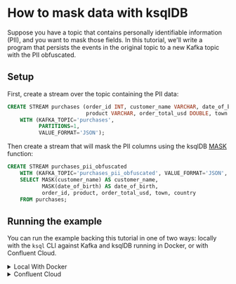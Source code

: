 <!-- title: How to mask data with ksqlDB -->
<!-- description: In this tutorial, learn how to mask data with ksqlDB, with step-by-step instructions and supporting code. -->

# How to mask data with ksqlDB

Suppose you have a topic that contains personally identifiable information (PII), and you want to mask those fields. In this tutorial, we'll write a program that persists the events in the original topic to a new Kafka topic with the PII obfuscated.

## Setup

First, create a stream over the topic containing the PII data:

```sql
CREATE STREAM purchases (order_id INT, customer_name VARCHAR, date_of_birth VARCHAR,
                         product VARCHAR, order_total_usd DOUBLE, town VARCHAR, country VARCHAR)
    WITH (KAFKA_TOPIC='purchases',
          PARTITIONS=1,
          VALUE_FORMAT='JSON');
```

Then create a stream that will mask the PII columns using the ksqlDB [MASK](https://docs.ksqldb.io/en/0.8.1-ksqldb/developer-guide/ksqldb-reference/scalar-functions/#mask) function:

```sql
CREATE STREAM purchases_pii_obfuscated
    WITH (KAFKA_TOPIC='purchases_pii_obfuscated', VALUE_FORMAT='JSON', PARTITIONS=1) AS
    SELECT MASK(customer_name) AS customer_name,
           MASK(date_of_birth) AS date_of_birth,
           order_id, product, order_total_usd, town, country
    FROM purchases;
```

## Running the example

You can run the example backing this tutorial in one of two ways: locally with the `ksql` CLI against Kafka and ksqlDB running in Docker, or with Confluent Cloud.

<details>
  <summary>Local With Docker</summary>

  ### Prerequisites

  * Docker running via [Docker Desktop](https://docs.docker.com/desktop/) or [Docker Engine](https://docs.docker.com/engine/install/)
  * [Docker Compose](https://docs.docker.com/compose/install/). Ensure that the command `docker compose version` succeeds.

  ### Run the commands

  Clone the `confluentinc/tutorials` GitHub repository (if you haven't already) and navigate to the `tutorials` directory:

  ```shell
  git clone git@github.com:confluentinc/tutorials.git
  cd tutorials
  ```

  Start ksqlDB and Kafka:

  ```shell
  docker compose -f ./docker/docker-compose-ksqldb.yml up -d
  ```

  Next, open the ksqlDB CLI:

  ```shell
  docker exec -it ksqldb-cli ksql http://ksqldb-server:8088
  ```

  Run the following SQL statements to create the `purchases` stream backed by Kafka running in Docker and populate it with
  test data.

  ```sql
  CREATE STREAM purchases (order_id INT, customer_name VARCHAR, date_of_birth VARCHAR,
                           product VARCHAR, order_total_usd DOUBLE, town VARCHAR, country VARCHAR)
      WITH (KAFKA_TOPIC='purchases',
            PARTITIONS=1,
            VALUE_FORMAT='JSON');
  ```

  ```sql
  INSERT INTO purchases (order_id, customer_name, date_of_birth, product, order_total_usd, town, country)
      VALUES (1, 'Britney', '02/29/2000', 'Heart Rate Monitor', 119.93, 'Denver', 'USA');
  INSERT INTO purchases (order_id, customer_name, date_of_birth, product, order_total_usd, town, country)
      VALUES (2, 'Michael', '06/08/1981', 'Foam Roller', 34.95, 'Los Angeles', 'USA');
  INSERT INTO purchases (order_id, customer_name, date_of_birth, product, order_total_usd, town, country)
      VALUES (3, 'Kimmy', '05/19/1978', 'Hydration Belt', 50.00, 'Tuscan', 'USA');
  INSERT INTO purchases (order_id, customer_name, date_of_birth, product, order_total_usd, town, country)
      VALUES (4, 'Samantha', '08/05/1983', 'Wireless Headphones', 175.93, 'Tulsa', 'USA');
  ```

  Next, create a new stream from the `purchases` stream with PII data masked. 
  Note that we first tell ksqlDB to consume from the beginning of the stream.

  ```sql
  SET 'auto.offset.reset'='earliest';

  CREATE STREAM purchases_pii_obfuscated
      WITH (KAFKA_TOPIC='purchases_pii_obfuscated', VALUE_FORMAT='JSON', PARTITIONS=1) AS
      SELECT MASK(customer_name) AS customer_name,
             MASK(date_of_birth) AS date_of_birth,
             order_id, product, order_total_usd, town, country
      FROM purchases;
  ```

  Query the new stream:

  ```sql
  SELECT * FROM purchases_pii_obfuscated;
  ```

  The query output should look like this:

  ```plaintext
  +-------------------------+-------------------------+-------------------------+-------------------------+-------------------------+-------------------------+-------------------------+
  |CUSTOMER_NAME            |DATE_OF_BIRTH            |ORDER_ID                 |PRODUCT                  |ORDER_TOTAL_USD          |TOWN                     |COUNTRY                  |
  +-------------------------+-------------------------+-------------------------+-------------------------+-------------------------+-------------------------+-------------------------+
  |Xxxxxxx                  |nn-nn-nnnn               |1                        |Heart Rate Monitor       |119.93                   |Denver                   |USA                      |
  |Xxxxxxx                  |nn-nn-nnnn               |2                        |Foam Roller              |34.95                    |Los Angeles              |USA                      |
  |Xxxxx                    |nn-nn-nnnn               |3                        |Hydration Belt           |50.0                     |Tuscan                   |USA                      |
  |Xxxxxxxx                 |nn-nn-nnnn               |4                        |Wireless Headphones      |175.93                   |Tulsa                    |USA                      |
  +-------------------------+-------------------------+-------------------------+-------------------------+-------------------------+-------------------------+-------------------------+
  ```

  When you are finished, exit the ksqlDB CLI by entering `CTRL-D` and clean up the containers used for this tutorial by running:

  ```shell
  docker compose -f ./docker/docker-compose-ksqldb.yml down
  ```

</details>

<details>
  <summary>Confluent Cloud</summary>

  ### Prerequisites

  * A [Confluent Cloud](https://confluent.cloud/signup) account
  * The [Confluent CLI](https://docs.confluent.io/confluent-cli/current/install.html) installed on your machine

  ### Create Confluent Cloud resources

  Login to your Confluent Cloud account:

  ```shell
  confluent login --prompt --save
  ```

  Install a CLI plugin that will streamline the creation of resources in Confluent Cloud:

  ```shell
  confluent plugin install confluent-cloud_kickstart
  ```

  Run the following command to create a Confluent Cloud environment and Kafka cluster. This will create 
  resources in AWS region `us-west-2` by default, but you may override these choices by passing the `--cloud` argument with
  a value of `aws`, `gcp`, or `azure`, and the `--region` argument that is one of the cloud provider's supported regions,
  which you can list by running `confluent kafka region list --cloud <CLOUD PROVIDER>`
  
  ```shell
  confluent cloud-kickstart --name ksqldb-tutorial \
    --environment-name ksqldb-tutorial \
    --output-format stdout
  ```

  Now, create a ksqlDB cluster by first getting your user ID of the form `u-123456` when you run this command:

  ```shell
  confluent iam user list
  ```

  And then create a ksqlDB cluster called `ksqldb-tutorial` with access linked to your user account:

  ```shell
  confluent ksql cluster create ksqldb-tutorial \
    --credential-identity <USER ID>
  ```

  ### Run the commands

  Login to the [Confluent Cloud Console](https://confluent.cloud/). Select `Environments` in the left-hand navigation,
  and then click the `ksqldb-tutorial` environment tile. Click the `ksqldb-tutorial` Kafka cluster tile, and then
  select `ksqlDB` in the left-hand navigation.

  The cluster may take a few minutes to be provisioned. Once its status is `Up`, click the cluster name and scroll down to the editor.

  In the query properties section at the bottom, change the value for `auto.offset.reset` to `Earliest` so that ksqlDB 
  will consume from the beginning of the stream we create.

  Enter the following statements in the editor and click `Run query`. This creates the `purchases` stream and
  populates it with test data.

  ```sql
  CREATE STREAM purchases (order_id INT, customer_name VARCHAR, date_of_birth VARCHAR,
                           product VARCHAR, order_total_usd DOUBLE, town VARCHAR, country VARCHAR)
      WITH (KAFKA_TOPIC='purchases',
            PARTITIONS=1,
            VALUE_FORMAT='JSON');

  INSERT INTO purchases (order_id, customer_name, date_of_birth, product, order_total_usd, town, country)
      VALUES (1, 'Britney', '02/29/2000', 'Heart Rate Monitor', 119.93, 'Denver', 'USA');
  INSERT INTO purchases (order_id, customer_name, date_of_birth, product, order_total_usd, town, country)
      VALUES (2, 'Michael', '06/08/1981', 'Foam Roller', 34.95, 'Los Angeles', 'USA');
  INSERT INTO purchases (order_id, customer_name, date_of_birth, product, order_total_usd, town, country)
      VALUES (3, 'Kimmy', '05/19/1978', 'Hydration Belt', 50.00, 'Tuscan', 'USA');
  INSERT INTO purchases (order_id, customer_name, date_of_birth, product, order_total_usd, town, country)
      VALUES (4, 'Samantha', '08/05/1983', 'Wireless Headphones', 175.93, 'Tulsa', 'USA');
  ```

  Next, create a new stream from the `purchases` stream with PII data masked. Paste this query in the editor and click
  `Run query`.

  ```sql
  CREATE STREAM purchases_pii_obfuscated
      WITH (KAFKA_TOPIC='purchases_pii_obfuscated', VALUE_FORMAT='JSON', PARTITIONS=1) AS
      SELECT MASK(customer_name) AS customer_name,
             MASK(date_of_birth) AS date_of_birth,
             order_id, product, order_total_usd, town, country
      FROM purchases;
  ```

  Query the new stream:

  ```sql
  SELECT * FROM purchases_pii_obfuscated;
  ```

  The query output should look like this:

  ```plaintext
  +-------------------------+-------------------------+-------------------------+-------------------------+-------------------------+-------------------------+-------------------------+
  |CUSTOMER_NAME            |DATE_OF_BIRTH            |ORDER_ID                 |PRODUCT                  |ORDER_TOTAL_USD          |TOWN                     |COUNTRY                  |
  +-------------------------+-------------------------+-------------------------+-------------------------+-------------------------+-------------------------+-------------------------+
  |Xxxxxxx                  |nn-nn-nnnn               |1                        |Heart Rate Monitor       |119.93                   |Denver                   |USA                      |
  |Xxxxxxx                  |nn-nn-nnnn               |2                        |Foam Roller              |34.95                    |Los Angeles              |USA                      |
  |Xxxxx                    |nn-nn-nnnn               |3                        |Hydration Belt           |50.0                     |Tuscan                   |USA                      |
  |Xxxxxxxx                 |nn-nn-nnnn               |4                        |Wireless Headphones      |175.93                   |Tulsa                    |USA                      |
  +-------------------------+-------------------------+-------------------------+-------------------------+-------------------------+-------------------------+-------------------------+
  ```

  ### Clean up

  When you are finished, delete the `ksqldb-tutorial` environment by first getting the environment ID of the form 
  `env-123456` corresponding to it:

  ```shell
  confluent environment list
  ```

  Delete the environment, including all resources created for this tutorial:

  ```shell
  confluent environment delete <ENVIRONMENT ID>
  ```

</details>
